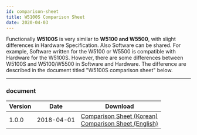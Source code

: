```yaml
---
id: comparison-sheet
title: W5100S Comparison Sheet
date: 2020-04-03
---
```


Functionally **W5100S** is very similar to **W5100 and W5500**, with
slight differences in Hardware Specification. Also Software can be shared.
For example, Software written for the W5100 or W5500 is compatible with
Hardware for the W5100S. However, there are some differences between
W5100S and W5100/W5500 in Software and Hardware. The difference are
described in the document titled "W5100S comparison sheet" below.

-----

### document

<table>
<thead>
<tr class="header">
<th>Version</th>
<th>Date</th>
<th>Download</th>
</tr>
</thead>
<tbody>
<tr class="odd">
<td>1.0.0</td>
<td>2018-04-01</td>
<td><a href="/img/products/w5100s/w5100s_cp_v100k.pdf" target="_blank">Comparison Sheet (Korean)</a><br />
  <a href="/img/products/w5100s/w5100s_cp_v100e.pdf" target="_blank">Comparison Sheet (English)</a></td>
</tr>
</tbody>
</table>

